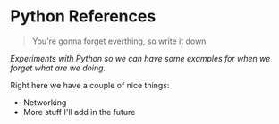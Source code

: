 # Python References

> You're gonna forget everthing, so write it down.

_Experiments with Python so we can have some examples for when we forget what are we doing._

Right here we have a couple of nice things:

+ Networking
+ More stuff I'll add in the future
